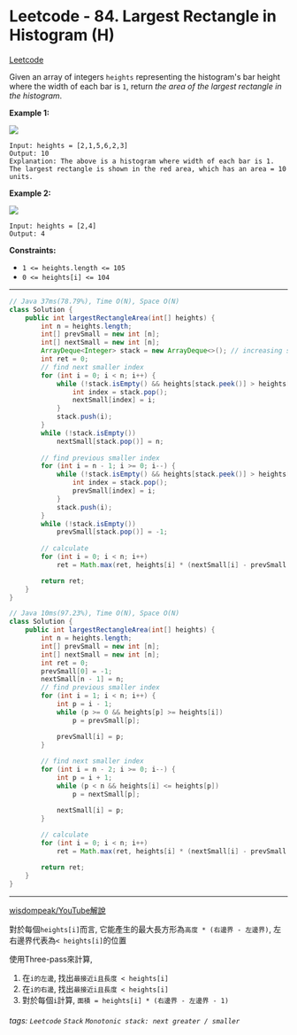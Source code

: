 # Leetcode - 84. Largest Rectangle in Histogram (H)

[Leetcode](https://leetcode.com/problems/largest-rectangle-in-histogram/description/)

Given an array of integers `heights` representing the histogram's bar height where the width of each bar is `1`, return _the area of the largest rectangle in the histogram_.

**Example 1:**

![](https://assets.leetcode.com/uploads/2021/01/04/histogram.jpg)
```
Input: heights = [2,1,5,6,2,3]
Output: 10
Explanation: The above is a histogram where width of each bar is 1.
The largest rectangle is shown in the red area, which has an area = 10 units.
```
**Example 2:**

![](https://assets.leetcode.com/uploads/2021/01/04/histogram-1.jpg)
```
Input: heights = [2,4]
Output: 4
```
**Constraints:**

-   `1 <= heights.length <= 105`
-   `0 <= heights[i] <= 104`

---
```java
// Java 37ms(78.79%), Time O(N), Space O(N)
class Solution {
    public int largestRectangleArea(int[] heights) {
        int n = heights.length;
        int[] prevSmall = new int [n];
        int[] nextSmall = new int [n];
        ArrayDeque<Integer> stack = new ArrayDeque<>(); // increasing stack
        int ret = 0;
        // find next smaller index
        for (int i = 0; i < n; i++) {
            while (!stack.isEmpty() && heights[stack.peek()] > heights[i]) {
                int index = stack.pop();
                nextSmall[index] = i;
            }
            stack.push(i);
        }
        while (!stack.isEmpty())
            nextSmall[stack.pop()] = n;
        
        // find previous smaller index
        for (int i = n - 1; i >= 0; i--) {
            while (!stack.isEmpty() && heights[stack.peek()] > heights[i]) {
                int index = stack.pop();
                prevSmall[index] = i;
            }
            stack.push(i);
        }
        while (!stack.isEmpty())
            prevSmall[stack.pop()] = -1;
        
        // calculate
        for (int i = 0; i < n; i++)
            ret = Math.max(ret, heights[i] * (nextSmall[i] - prevSmall[i] - 1));

        return ret;
    }
}
```


```java
// Java 10ms(97.23%), Time O(N), Space O(N)
class Solution {
    public int largestRectangleArea(int[] heights) {
        int n = heights.length;
        int[] prevSmall = new int [n];
        int[] nextSmall = new int [n];
        int ret = 0;
        prevSmall[0] = -1;
        nextSmall[n - 1] = n;
        // find previous smaller index
        for (int i = 1; i < n; i++) {
            int p = i - 1;
            while (p >= 0 && heights[p] >= heights[i])
                p = prevSmall[p];

            prevSmall[i] = p;
        }
        
        // find next smaller index
        for (int i = n - 2; i >= 0; i--) {
            int p = i + 1;
            while (p < n && heights[i] <= heights[p])
                p = nextSmall[p];

            nextSmall[i] = p;
        }
        
        // calculate
        for (int i = 0; i < n; i++)
            ret = Math.max(ret, heights[i] * (nextSmall[i] - prevSmall[i] - 1));

        return ret;
    }
}
```
---

[wisdompeak/YouTube解說](https://www.youtube.com/watch?v=mesaogfSjD4)

對於每個`heights[i]`而言, 它能產生的最大長方形為`高度 * (右邊界 - 左邊界)`,
左右邊界代表為`< heights[i]`的位置

使用Three-pass來計算, 
1. 在`i的左邊`, 找出`最接近i且長度 < heights[i]`
2. 在`i的右邊`, 找出`最接近i且長度 < heights[i]`
3. 對於每個`i`計算, `面積 = heights[i] * (右邊界 - 左邊界 - 1)`

###### tags: `Leetcode` `Stack` `Monotonic stack: next greater / smaller`